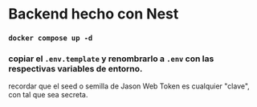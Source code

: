 # Backend hecho con Nest

### ``` docker compose up -d ```

### copiar el ```.env.template``` y renombrarlo a ```.env``` con las respectivas variables de entorno.
recordar que el seed o semilla de Jason Web Token es cualquier "clave", con tal que sea secreta.
 
